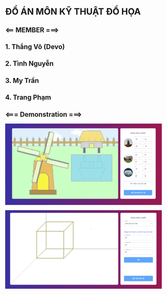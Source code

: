 # ĐỒ ÁN MÔN KỸ THUẬT ĐỒ HỌA

## <== MEMBER ===>

## 1. Thắng Võ (Devo)

## 2. Tình Nguyễn

## 3. My Trần

## 4. Trang Phạm

## <=== Demonstration ===>

![The San Juan Mountains are beautiful!](/public/2dCoordinate.png "San Juan Mountains")

![The San Juan Mountains are beautiful!](/public/3dCoordiante.png "San Juan Mountains")
